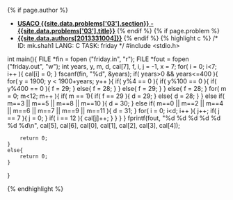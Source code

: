 <a name="2013331004.03"></a>

{% if page.author %}
- **[USACO {{site.data.problems['03'].section}} - {{site.data.problems['03'].title}}]({{site.baseurl}}/problem/03)**
{% endif %}
{% if page.problem %}
- **[{{site.data.authors[2013331004]}}]({{site.baseurl}}/author/2013331004)**
{% endif %}
{% highlight c %}
/*
ID: mk.shah1
LANG: C
TASK: friday
*/
#include <stdio.h>

int main(){
    FILE *fin  = fopen ("friday.in", "r");
    FILE *fout = fopen ("friday.out", "w");
    int years, y, m, d, cal[7], f, i, j = -1, x = 7;
    for( i = 0; i<7; i++ ){
        cal[i] = 0;
    }
    fscanf(fin, "%d", &years);
    if( years>0 && years<=400 ){
        for( y = 1900; y < 1900+years; y++ ){
            if( y%4 == 0 ){
                if( y%100 == 0 ){
                    if( y%400 == 0 ){
                        f = 29;
                    }
                    else{
                        f = 28;
                    }
                }
                else{
                    f = 29;
                }
            }
            else{
                f = 28;
            }
            for( m = 0; m<12; m++ ){
                if( m == 1){
                    if( f == 29 ){
                        d = 29;
                    }
                    else{
                        d = 28;
                    }
                }
                else if( m==3 || m==5 || m==8 || m==10 ){
                    d = 30;
                }
                else if( m==0 || m==2 || m==4 || m==6 || m==7 || m==9 || m==11 ){
                    d = 31;
                }
                for( i = 0; i<d; i++ ){
                    j++;
                    if( j == 7 ){
                        j = 0;
                    }
                    if( i == 12 ){
                        cal[j]++;
                    }
                }
            }
        }
        fprintf(fout, "%d %d %d %d %d %d %d\n", cal[5], cal[6], cal[0], cal[1], cal[2], cal[3], cal[4]);

        return 0;
    }
    else{
        return 0;
    }
}

{% endhighlight %}
